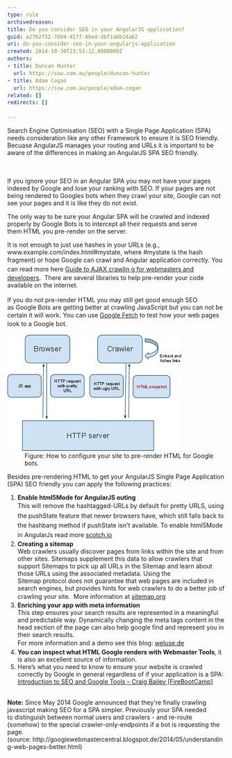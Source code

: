 ```yaml
---
type: rule
archivedreason: 
title: Do you consider SEO in your AngularJS application?
guid: a2762f52-7604-417f-8be4-dbf1abb14a62
uri: do-you-consider-seo-in-your-angularjs-application
created: 2014-10-30T23:53:12.0000000Z
authors:
- title: Duncan Hunter
  url: https://ssw.com.au/people/duncan-hunter
- title: Adam Cogan
  url: https://ssw.com.au/people/adam-cogan
related: []
redirects: []

---
```



​​​​​​​​Search Engine Optimisation (SEO) with a Single Page Application (SPA) needs consideration like any other Framework to ensure it is SEO friendly. Becuase AngularJS manages your routing and URLs it is important to be aware of the differences in making an AngularJS SPA SEO friendly.<br>
<br><excerpt class='endintro'></excerpt><br>
<p>If you ignore your SEO in an Angular SPA you may not have your pages indexed by Google and lose your ranking with SEO. If your pages are not being rendered to Googles bots when they crawl your site, Google can not see your pages and it is like they do not exist.</p><div><p class="ssw15-rteElement-GreyBox">The only way to be sure your Angular SPA will be crawled and indexed properly by Google Bots is to intercept all their requests and serve them HTML you pre-render on the server. </p><div><div>It is not enough to just use hashes in your URLs (e.g., www.example.com/index.html#mystate, where #mystate is the hash fragment) or hope Google can crawl and Angular application correctly. <span style="line-height:20.8px;">You can read more here </span><a href="https://developers.google.com/webmasters/ajax-crawling/docs/getting-started" target="_blank">Guide to AJAX crawlin g for webmasters and developers</a>.  There are several libraries to help pre-render your code available on the internet. </div> ​ 
      <div>If you do not pre-render HTML you may still get good enough SEO as Google Bots are getting better at crawling JavaScript but you can not be certain it will work. You can use <a href="https://www.google.com/webmasters/tools/googlebot-fetch" style="line-height:20.8px;">Google Fetch</a><span style="line-height:20.8px;"> to test how your web pages look to a Google bot.</span></div><dl class="image"><dt> <img src="seo_for_angular-diagram.png" alt="seo_for_angular-diagram.png" /> </dt><dd>Figure: How to configure your site to pre-render HTML for Google bots.</dd></dl><p>Besides pre-rendering HTML to get your AngularJS Single Page Application (SPA) SEO friendly you can apply the following practices:<br></p><ol><li> 
            <b>Enable html5Mode for AngularJS outing</b><br><span style="line-height:1.6;">This will remove the </span><span style="line-height:1.6;">hashtagged-URLs</span><span style="line-height:1.6;"> by default for pretty URLS</span><span style="line-height:1.6;">, using the pushState feature that</span> <span style="line-height:1.6;">newer browsers have, which still falls back to the hashbang method if pushState isn't available.</span><span style="line-height:1.6;"> To enable html5Mode in AngularJs read more <a href="http://scotch.io/quick-tips/js/angular/pretty-urls-in-angularjs-removing-the-hashtag">scotch.io</a></span></li><li> 
            <b>Creating a sitemap</b><br>Web crawlers usually discover pages from links within the site and from other sites. Sitemaps supplement this data to allow crawlers that support Sitemaps to pick up all URLs in the Sitemap and learn about those URLs using the associated metadata. Using the Sitemap protocol does not guarantee that web pages are included in search engines, but provides hints for web crawlers to do a better job of crawling your site.  <span style="line-height:1.6;">More infor</span><span style="line-height:1.6;">mation at </span> <a href="http://www.sitemaps.org/protocol.html" style="line-height:1.6;">sitemap.org</a><span style="line-height:1.6;"> </span></li><li> 
            <b>Enriching your app with meta information</b><br>This step ensures your search results are represented in a meaningful and predictable way. Dynamically changing the meta tags content in the head section of the page can also help google find and represent you in their search results.  <br><span style="line-height:1.6;">For more information</span><span style="line-height:1.6;"> and a demo see this </span> <span style="line-height:1.6;">blog: </span><a href="https://weluse.de/blog/angularjs-seo-finally-a-piece-of-cake.html" style="line-height:1.6;">weluse.de</a><br></li><li> 
            <b>You can inspect what HTML Google renders with Webmaster Tools</b>, it is also an excellent source of information.</li><li>Here’s what you need to know to ensure your website is crawled correctly by Google in general regardless of if your application is a SPA: <a href="https://tv.ssw.com/5162/introduction-seo-google-tools-craig-bailey-firebootcamp">Introduction to SEO and Google Tools – Craig Bailey [FireBootCamp]</a><br>​​</li></ol><p>
         <b>Note:</b> Since May 2014 Google announced that they're finally crawling javascript making SEO for a SPA simpler. Previously your SPA needed to distinguish between normal users and crawlers - and re-route (somehow) to the special crawler-only-endpoints if a bot is requesting the page.(source: http://googlewebmastercentral.blogspot.de/2014/05/understanding-web-pages-better.html) <br></p></div></div>


